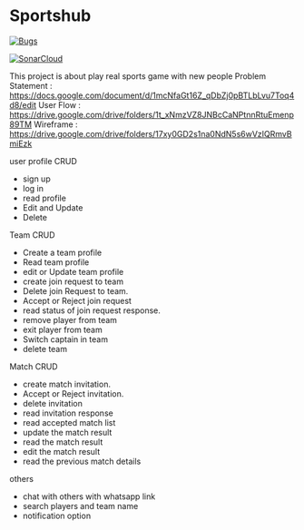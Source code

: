 # Sportshub 

[![Bugs](https://sonarcloud.io/api/project_badges/measure?project=fssa-batch3_alagappan.kumaravel__web_project&metric=bugs)](https://sonarcloud.io/summary/new_code?id=fssa-batch3_alagappan.kumaravel__web_project)

[![SonarCloud](https://sonarcloud.io/images/project_badges/sonarcloud-black.svg)](https://sonarcloud.io/summary/new_code?id=fssa-batch3_alagappan.kumaravel__web_project)

This project is about play real sports game with new people
Problem Statement : https://docs.google.com/document/d/1mcNfaGt16Z_qDbZj0pBTLbLvu7Toq4d8/edit
User Flow : https://drive.google.com/drive/folders/1t_xNmzVZ8JNBcCaNPtnnRtuEmenp89TM
Wireframe : https://drive.google.com/drive/folders/17xy0GD2s1na0NdN5s6wVzIQRmvBmiEzk

user profile CRUD
* sign up
* log in
* read profile
* Edit and Update
* Delete 

Team CRUD 

* Create a team profile
* Read team profile
* edit or Update team profile
* create join request to team
* Delete join Request to team.
* Accept or Reject join request
* read status of join request response.
* remove player from team 
* exit player from team
* Switch captain in team
* delete team


Match CRUD

* create match invitation.
* Accept or Reject invitation.
* delete invitation
* read invitation response 
* read accepted match list
* update the match result 
* read the match result
* edit the match result
* read the previous match details

others
* chat with others with whatsapp link
* search players and team name
* notification option
